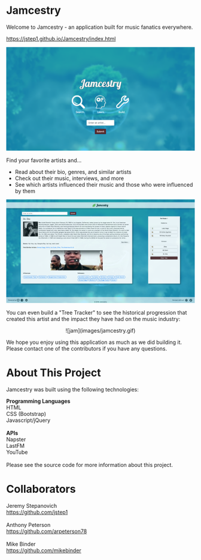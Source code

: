 # Jamcestry
Welcome to Jamcestry - an application built for music fanatics everywhere. 

https://jstep1.github.io/Jamcestry/index.html

<img src = "images/jamhomepage.png" style="height='50%'; width='50%'">

Find your favorite artists and...

- Read about their bio, genres, and similar artists
- Check out their music, interviews, and more
- See which artists influenced their music and those who were influenced by them

<img src = "images/jamsearch.png" style="height='50%'; width='50%'">

You can even build a "Tree Tracker" to see the historical progression that created this artist and the impact they have had on the music industry:

<div align="center">
![jam](images/jamcestry.gif)
</div>

We hope you enjoy using this application as much as we did building it. Please contact one of the contributors if you have any questions.

# About This Project
Jamcestry was built using the following technologies:

<b>Programming Languages</b><br>
HTML<br>
CSS (Bootstrap)<br>
Javascript/jQuery<br>
<br>
<b>APIs</b><br>
Napster<br>
LastFM<br>
YouTube<br>
<br>
Please see the source code for more information about this project.

# Collaborators
Jeremy Stepanovich<br>
https://github.com/jstep1<br>
<br>
Anthony Peterson<br>
https://github.com/arpeterson78<br>
<br>
Mike Binder<br>
https://github.com/mikebinder<br>

